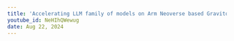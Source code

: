 ```yaml
---
title: 'Accelerating LLM family of models on Arm Neoverse based Graviton AWS processors with KleidiAI'
youtube_id: NeHIhQWewug
date: Aug 22, 2024
---
```

